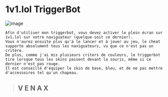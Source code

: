 # 1v1.lol TriggerBot
![image](https://user-images.githubusercontent.com/81310818/138934160-01d6002a-e7c1-44a9-b37e-bcd8e0f62617.png)
```
Afin d'utiliser mon triggerbot, vous devez activer le plein écran sur 1v1.lol sur votre naviguateur (quelque-soit ce dernier).
Vous n'aurez ensuite plus qu'à le lancer et à jouer au jeu, le cheat supporte absolument tous les naviguateurs, vu que ce n'est pas un critère.
De plus, comme j'ai mis plusieurs criters de couleurs, le triggerbot tire lorsque tous les skins passent devant la souris, même si ce dernier n'est pas rouge.
Il est conseillé d'équiper le skin de base, bleu, et de ne pas mettre d'accessoires tel qu'un chapeau.
```
> ## V  E  N  A  X
